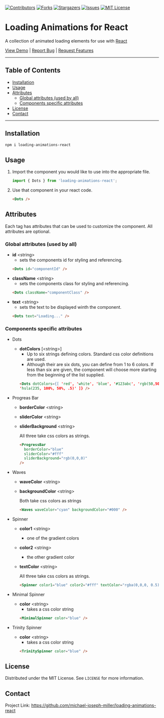 [![Contributors][contributors-shield]][contributors-url]
[![Forks][forks-shield]][forks-url]
[![Stargazers][stars-shield]][stars-url]
[![Issues][issues-shield]][issues-url]
[![MIT License][license-shield]][license-url]

# Loading Animations for React<!-- omit in toc -->

A collection of animated loading elements for use with [React](https://reactjs.org)<!-- omit in toc -->

[View Demo][demo] | [Report Bug][bug] | [Request Features][features]

---

## Table of Contents<!-- omit in toc -->

- [Installation](#installation)
- [Usage](#usage)
- [Attributes](#attributes)
  - [Global attributes (used by all)](#global-attributes-used-by-all)
  - [Components specific attributes](#components-specific-attributes)
- [License](#license)
- [Contact](#contact)

---

## Installation

```sh
npm i loading-animations-react
```

## Usage

1. Import the component you would like to use into the appropriate file.
   ```js
   import { Dots } from 'loading-animations-react';
   ```
2. Use that component in your react code.
   ```html
   <Dots />
   ```

## Attributes

Each tag has attributes that can be used to customize the component. All attributes are optional.

### Global attributes (used by all)

- **id** \<string>
  - sets the components id for styling and referencing.
  ```html
  <Dots id="componentId" />
  ```
- **className** \<string>
  - sets the components class for styling and referencing.
  ```html
  <Dots className="componentClass" />
  ```
- **text** \<string>
  - sets the text to be displayed winth the component.
  ```html
  <Dots text="Loading..." />
  ```

### Components specific attributes

- Dots

  - **dotColors** [\<string>]
    - Up to six strings defining colors. Standard css color definitions are used.
    - Although their are six dots, you can define from 1 to 6 colors. If less than six are given, the component will choose more starting from the beginning of the list supplied.
    ```html
    <Dots dotColors={[ 'red', 'white', 'blue', '#123abc', 'rgb(50,50,50)',
    'hsla(235, 100%, 50%, .5)' ]} />
    ```

- Progreas Bar

  - **borderColor** \<string>
  - **sliderColor** \<string>
  - **sliderBackground** \<string>

    All three take css colors as strings.

    ```html
    <ProgressBar
      borderColor="blue"
      sliderColor="#fff"
      sliderBackground="rgb(0,0,0)"
    />
    ```

- Waves

  - **waveColor** \<string>
  - **backgroundColor** \<string>

    Both take css colors as strings

    ```html
    <Waves waveColor="cyan" backgroundColor="#000" />
    ```

- Spinner

  - **color1** \<string>
    - one of the gradient colors
  - **color2** \<string>
    - the other gradient color
  - **textColor** \<string>

    All three take css colors as strings.

    ```html
    <Spinner color1="blue" color2="#fff" textColor="rgba(0,0,0, 0.5)" />
    ```

- Minimal Spinner

  - **color** \<string>
    - takes a css color string
    ```html
    <MinimalSpinner color="blue" />
    ```

- Trinity Spinner
  - **color** \<string>
    - takes a css color string
    ```html
    <TrinitySpinner color="blue" />
    ```

## License

Distributed under the MIT License. See `LICENSE` for more information.

<!-- CONTACT -->

## Contact

Project Link: <https://github.com/michael-joseph-miller/loading-animations-react>

<!-- LINKS & IMAGES -->

[contributors-shield]: https://img.shields.io/github/contributors/michael-joseph-miller/loading-animations-react?color=green
[contributors-url]: https://github.com/michael-joseph-miller/loading-animations-react/graphs/contributors
[forks-shield]: https://img.shields.io/github/forks/michael-joseph-miller/loading-animations-react?color=green
[forks-url]: https://github.com/michael-joseph-miller/loading-animations-react/network/members
[stars-shield]: https://img.shields.io/github/stars/michael-joseph-miller/loading-animations-react?color=green
[stars-url]: https://github.com/michael-joseph-miller/loading-animations-react/stargazers
[issues-shield]: https://img.shields.io/github/issues/michael-joseph-miller/loading-animations-react?color=green?color=green
[issues-url]: https://github.com/michael-joseph-miller/loading-animations-react/issues
[license-shield]: https://img.shields.io/github/license/michael-joseph-miller/loading-animations-react?color=blue?color=green
[license-url]: https://github.com/michael-joseph-miller/loading-animations-react/blob/main/LICENSE
[demo]: https://michael-joseph-miller.github.io/loading-animations-react/
[bug]: https://github.com/michael-joseph-miller/loading-animations-react/issues
[features]: https://github.com/michael-joseph-miller/loading-animations-react/issues
[react]: https://reactjs.org
